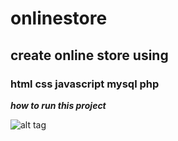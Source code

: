 # onlinestore
## create online store using
### html css javascript mysql php

***how to run this project***

![alt tag](f1.jpg)
